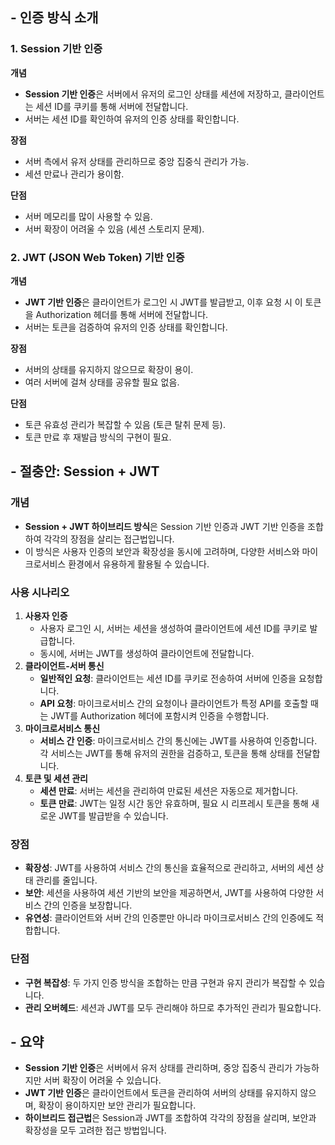 
## - 인증 방식 소개

### 1. Session 기반 인증

**개념**

- **Session 기반 인증**은 서버에서 유저의 로그인 상태를 세션에 저장하고, 클라이언트는 세션 ID를 쿠키를 통해 서버에 전달합니다.
- 서버는 세션 ID를 확인하여 유저의 인증 상태를 확인합니다.

**장점**

- 서버 측에서 유저 상태를 관리하므로 중앙 집중식 관리가 가능.
- 세션 만료나 관리가 용이함.

**단점**

- 서버 메모리를 많이 사용할 수 있음.
- 서버 확장이 어려울 수 있음 (세션 스토리지 문제).

### 2. JWT (JSON Web Token) 기반 인증

**개념**

- **JWT 기반 인증**은 클라이언트가 로그인 시 JWT를 발급받고, 이후 요청 시 이 토큰을 Authorization 헤더를 통해 서버에 전달합니다.
- 서버는 토큰을 검증하여 유저의 인증 상태를 확인합니다.

**장점**

- 서버의 상태를 유지하지 않으므로 확장이 용이.
- 여러 서버에 걸쳐 상태를 공유할 필요 없음.

**단점**

- 토큰 유효성 관리가 복잡할 수 있음 (토큰 탈취 문제 등).
- 토큰 만료 후 재발급 방식의 구현이 필요.

## - 절충안: Session + JWT

### 개념

- **Session + JWT 하이브리드 방식**은 Session 기반 인증과 JWT 기반 인증을 조합하여 각각의 장점을 살리는 접근법입니다.
- 이 방식은 사용자 인증의 보안과 확장성을 동시에 고려하며, 다양한 서비스와 마이크로서비스 환경에서 유용하게 활용될 수 있습니다.

### 사용 시나리오

1. **사용자 인증**
    - 사용자 로그인 시, 서버는 세션을 생성하여 클라이언트에 세션 ID를 쿠키로 발급합니다.
    - 동시에, 서버는 JWT를 생성하여 클라이언트에 전달합니다.
2. **클라이언트-서버 통신**
    - **일반적인 요청**: 클라이언트는 세션 ID를 쿠키로 전송하여 서버에 인증을 요청합니다.
    - **API 요청**: 마이크로서비스 간의 요청이나 클라이언트가 특정 API를 호출할 때는 JWT를 Authorization 헤더에 포함시켜 인증을 수행합니다.
3. **마이크로서비스 통신**
    - **서비스 간 인증**: 마이크로서비스 간의 통신에는 JWT를 사용하여 인증합니다. 각 서비스는 JWT를 통해 유저의 권한을 검증하고, 토큰을 통해 상태를 전달합니다.
4. **토큰 및 세션 관리**
    - **세션 만료**: 서버는 세션을 관리하여 만료된 세션은 자동으로 제거합니다.
    - **토큰 만료**: JWT는 일정 시간 동안 유효하며, 필요 시 리프레시 토큰을 통해 새로운 JWT를 발급받을 수 있습니다.

### 장점

- **확장성**: JWT를 사용하여 서비스 간의 통신을 효율적으로 관리하고, 서버의 세션 상태 관리를 줄입니다.
- **보안**: 세션을 사용하여 세션 기반의 보안을 제공하면서, JWT를 사용하여 다양한 서비스 간의 인증을 보장합니다.
- **유연성**: 클라이언트와 서버 간의 인증뿐만 아니라 마이크로서비스 간의 인증에도 적합합니다.

### 단점

- **구현 복잡성**: 두 가지 인증 방식을 조합하는 만큼 구현과 유지 관리가 복잡할 수 있습니다.
- **관리 오버헤드**: 세션과 JWT를 모두 관리해야 하므로 추가적인 관리가 필요합니다.

## - 요약

- **Session 기반 인증**은 서버에서 유저 상태를 관리하며, 중앙 집중식 관리가 가능하지만 서버 확장이 어려울 수 있습니다.
- **JWT 기반 인증**은 클라이언트에서 토큰을 관리하여 서버의 상태를 유지하지 않으며, 확장이 용이하지만 보안 관리가 필요합니다.
- **하이브리드 접근법**은 Session과 JWT를 조합하여 각각의 장점을 살리며, 보안과 확장성을 모두 고려한 접근 방법입니다.